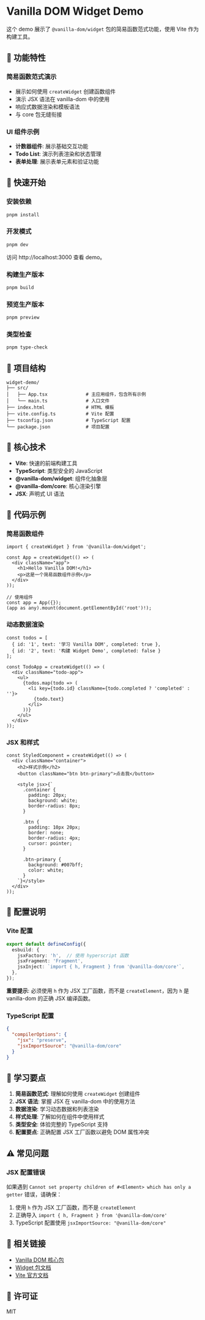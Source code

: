 # Vanilla DOM Widget Demo

这个 demo 展示了 `@vanilla-dom/widget` 包的简易函数范式功能，使用 Vite 作为构建工具。

## 🎯 功能特性

### 简易函数范式演示
- 展示如何使用 `createWidget` 创建函数组件
- 演示 JSX 语法在 vanilla-dom 中的使用
- 响应式数据渲染和模板语法
- 与 core 包无缝衔接

### UI 组件示例
- **计数器组件**: 展示基础交互功能
- **Todo List**: 演示列表渲染和状态管理
- **表单处理**: 展示表单元素和验证功能

## 🚀 快速开始

### 安装依赖

```bash
pnpm install
```

### 开发模式

```bash
pnpm dev
```

访问 http://localhost:3000 查看 demo。

### 构建生产版本

```bash
pnpm build
```

### 预览生产版本

```bash
pnpm preview
```

### 类型检查

```bash
pnpm type-check
```

## 📁 项目结构

```
widget-demo/
├── src/
│   ├── App.tsx              # 主应用组件，包含所有示例
│   └── main.ts              # 入口文件
├── index.html               # HTML 模板
├── vite.config.ts           # Vite 配置
├── tsconfig.json            # TypeScript 配置
└── package.json             # 项目配置
```

## 🎨 核心技术

- **Vite**: 快速的前端构建工具
- **TypeScript**: 类型安全的 JavaScript
- **@vanilla-dom/widget**: 组件化抽象层
- **@vanilla-dom/core**: 核心渲染引擎
- **JSX**: 声明式 UI 语法

## 📝 代码示例

### 简易函数组件

```tsx
import { createWidget } from '@vanilla-dom/widget';

const App = createWidget(() => (
  <div className="app">
    <h1>Hello Vanilla DOM!</h1>
    <p>这是一个简易函数组件示例</p>
  </div>
));

// 使用组件
const app = App({});
(app as any).mount(document.getElementById('root')!);
```

### 动态数据渲染

```tsx
const todos = [
  { id: '1', text: '学习 Vanilla DOM', completed: true },
  { id: '2', text: '构建 Widget Demo', completed: false }
];

const TodoApp = createWidget(() => (
  <div className="todo-app">
    <ul>
      {todos.map(todo => (
        <li key={todo.id} className={todo.completed ? 'completed' : ''}>
          {todo.text}
        </li>
      ))}
    </ul>
  </div>
));
```

### JSX 和样式

```tsx
const StyledComponent = createWidget(() => (
  <div className="container">
    <h2>样式示例</h2>
    <button className="btn btn-primary">点击我</button>
    
    <style jsx>{`
      .container {
        padding: 20px;
        background: white;
        border-radius: 8px;
      }
      
      .btn {
        padding: 10px 20px;
        border: none;
        border-radius: 4px;
        cursor: pointer;
      }
      
      .btn-primary {
        background: #007bff;
        color: white;
      }
    `}</style>
  </div>
));
```

## 🔧 配置说明

### Vite 配置

```ts
export default defineConfig({
  esbuild: {
    jsxFactory: 'h',  // 使用 hyperscript 函数
    jsxFragment: 'Fragment',
    jsxInject: `import { h, Fragment } from '@vanilla-dom/core'`,
  },
});
```

**重要提示**: 必须使用 `h` 作为 JSX 工厂函数，而不是 `createElement`，因为 `h` 是 vanilla-dom 的正确 JSX 编译函数。

### TypeScript 配置

```json
{
  "compilerOptions": {
    "jsx": "preserve",
    "jsxImportSource": "@vanilla-dom/core"
  }
}
```

## 🎯 学习要点

1. **简易函数范式**: 理解如何使用 `createWidget` 创建组件
2. **JSX 语法**: 掌握 JSX 在 vanilla-dom 中的使用方法
3. **数据渲染**: 学习动态数据和列表渲染
4. **样式处理**: 了解如何在组件中使用样式
5. **类型安全**: 体验完整的 TypeScript 支持
6. **配置要点**: 正确配置 JSX 工厂函数以避免 DOM 属性冲突

## ⚠️ 常见问题

### JSX 配置错误
如果遇到 `Cannot set property children of #<Element> which has only a getter` 错误，请确保：

1. 使用 `h` 作为 JSX 工厂函数，而不是 `createElement`
2. 正确导入 `import { h, Fragment } from '@vanilla-dom/core'`
3. TypeScript 配置使用 `jsxImportSource: "@vanilla-dom/core"`

## 🔗 相关链接

- [Vanilla DOM 核心包](../../packages/core)
- [Widget 包文档](../../packages/widget)
- [Vite 官方文档](https://vitejs.dev/)

## 📄 许可证

MIT 